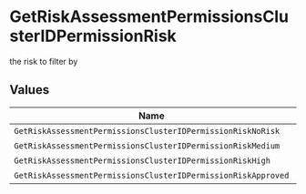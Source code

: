 # GetRiskAssessmentPermissionsClusterIDPermissionRisk

the risk to filter by


## Values

| Name                                                          | Value                                                         |
| ------------------------------------------------------------- | ------------------------------------------------------------- |
| `GetRiskAssessmentPermissionsClusterIDPermissionRiskNoRisk`   | NO_RISK                                                       |
| `GetRiskAssessmentPermissionsClusterIDPermissionRiskMedium`   | MEDIUM                                                        |
| `GetRiskAssessmentPermissionsClusterIDPermissionRiskHigh`     | HIGH                                                          |
| `GetRiskAssessmentPermissionsClusterIDPermissionRiskApproved` | APPROVED                                                      |